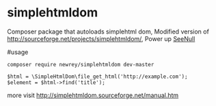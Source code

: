 # simplehtmldom
Composer package that autoloads simplehtml dom, Modified version of http://sourceforge.net/projects/simplehtmldom/, Power up [SeeNull](http://seenull.com)

#usage
```
composer require newrey/simplehtmldom dev-master
```

```
$html = \SimpleHtmlDom\file_get_html('http://example.com');
$element = $html->find('title');
```  
  more visit http://simplehtmldom.sourceforge.net/manual.htm
